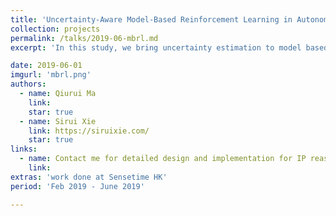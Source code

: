 ```yaml
---
title: 'Uncertainty-Aware Model-Based Reinforcement Learning in Autonomous Driving using PILCO'
collection: projects
permalink: /talks/2019-06-mbrl.md
excerpt: 'In this study, we bring uncertainty estimation to model based RL for autonomous driving. The model is parenthesized by a bayesian neural network to approximate PILCO and dropouts are used to estimate the uncertainty. We further train a multilayer perceptron as a controller, whose gradient could flow through the model network. We demonstrate that our model could output uncertainty towards its projections, and could navigate safely in complex environments.'

date: 2019-06-01
imgurl: 'mbrl.png' 
authors:
  - name: Qiurui Ma
    link: 
    star: true
  - name: Sirui Xie
    link: https://siruixie.com/
    star: true
links:
  - name: Contact me for detailed design and implementation for IP reasons
    link: 
extras: 'work done at Sensetime HK'
period: 'Feb 2019 - June 2019'

---
```

